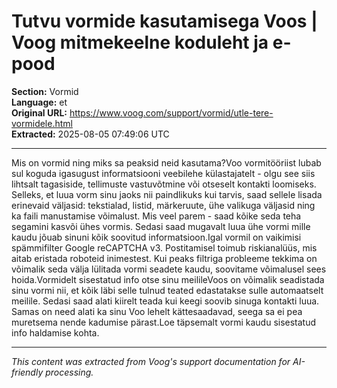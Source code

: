 # Tutvu vormide kasutamisega Voos | Voog mitmekeelne koduleht ja e-pood

**Section:** Vormid  
**Language:** et  
**Original URL:** https://www.voog.com/support/vormid/utle-tere-vormidele.html  
**Extracted:** 2025-08-05 07:49:06 UTC

---

Mis on vormid ning miks sa peaksid neid kasutama?Voo vormitööriist lubab sul koguda igasugust informatsiooni veebilehe külastajatelt - olgu see siis lihtsalt tagasiside, tellimuste vastuvõtmine või otseselt kontakti loomiseks.
Selleks, et luua vorm sinu jaoks nii paindlikuks kui tarvis, saad sellele lisada erinevaid väljasid: tekstialad, listid, märkeruute, ühe valikuga väljasid ning ka faili manustamise võimalust. Mis veel parem - saad kõike seda teha segamini kasvõi ühes vormis. Sedasi saad mugavalt luua ühe vormi mille kaudu jõuab sinuni kõik soovitud informatsioon.Igal vormil on vaikimisi spämmifilter Google reCAPTCHA v3. Postitamisel toimub riskianalüüs, mis aitab eristada roboteid inimestest. Kui peaks filtriga probleeme tekkima on võimalik seda välja lülitada vormi seadete kaudu, soovitame võimalusel sees hoida.Vormidelt sisestatud info otse sinu meilileVoos on võimalik seadistada sinu vormi nii, et kõik läbi selle tulnud teated edastatakse sulle automaatselt meilile. Sedasi saad alati kiirelt teada kui keegi soovib sinuga kontakti luua. Samas on need alati ka sinu Voo lehelt kättesaadavad, seega sa ei pea muretsema nende kadumise pärast.Loe täpsemalt vormi kaudu sisestatud info haldamise kohta.

---

*This content was extracted from Voog's support documentation for AI-friendly processing.*
